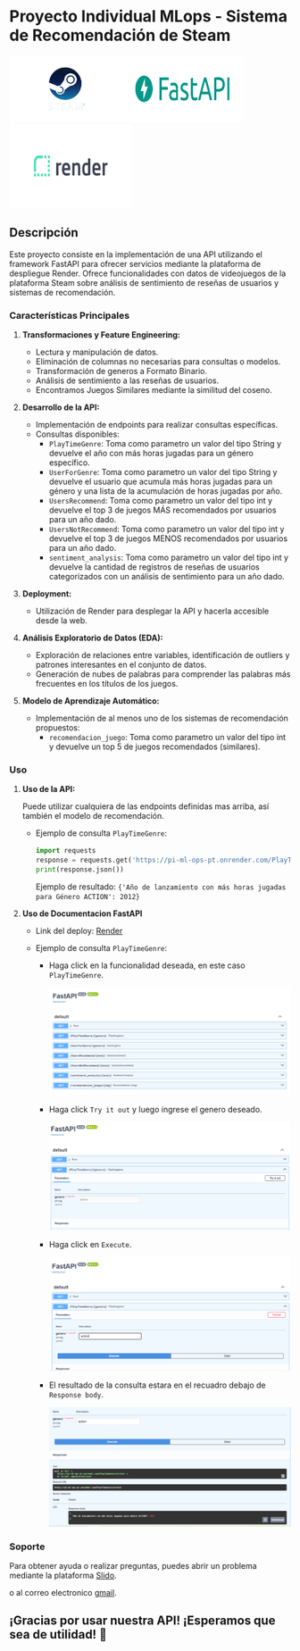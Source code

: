 # Proyecto Individual MLops - Sistema de Recomendación de Steam

<img src="src/Steam.png" alt="Steam" width="200" height="120"><img src="src/FastAPI.png" alt="FastAPI" width="220" height="120"><img src="src/Render.png" alt="Render" width="220" height="150">

## Descripción

Este proyecto consiste en la implementación de una API utilizando el framework FastAPI para ofrecer servicios mediante la plataforma de despliegue Render. Ofrece funcionalidades con datos de videojuegos de la plataforma Steam sobre análisis de sentimiento de reseñas de usuarios y sistemas de recomendación.

### Características Principales

1. **Transformaciones y Feature Engineering:**
   
   - Lectura y manipulación de datos.
   - Eliminación de columnas no necesarias para consultas o modelos.
   - Transformación de generos a Formato Binario.
   - Análisis de sentimiento a las reseñas de usuarios.
   - Encontramos Juegos Similares mediante la similitud del coseno.

2. **Desarrollo de la API:**
   
   - Implementación de endpoints para realizar consultas específicas.
   - Consultas disponibles:
     - `PlayTimeGenre`: Toma como parametro un valor del tipo String y devuelve el año con más horas jugadas para un género específico.
     - `UserForGenre`: Toma como parametro un valor del tipo String y devuelve el usuario que acumula más horas jugadas para un género y una lista de la acumulación de horas jugadas por año.
     - `UsersRecommend`: Toma como parametro un valor del tipo int y devuelve el top 3 de juegos MÁS recomendados por usuarios para un año dado.
     - `UsersNotRecommend`: Toma como parametro un valor del tipo int y devuelve el top 3 de juegos MENOS recomendados por usuarios para un año dado.
     - `sentiment_analysis`: Toma como parametro un valor del tipo int y devuelve la cantidad de registros de reseñas de usuarios categorizados con un análisis de sentimiento para un año dado.

3. **Deployment:**
   
   - Utilización de Render para desplegar la API y hacerla accesible desde la web.

4. **Análisis Exploratorio de Datos (EDA):**
   
   - Exploración de relaciones entre variables, identificación de outliers y patrones interesantes en el conjunto de datos.
   - Generación de nubes de palabras para comprender las palabras más frecuentes en los títulos de los juegos.

5. **Modelo de Aprendizaje Automático:**
   
   - Implementación de al menos uno de los sistemas de recomendación propuestos:
     - `recomendacion_juego`: Toma como parametro un valor del tipo int y devuelve un top 5 de juegos recomendados (similares).

### Uso

1. **Uso de la API:**
   
   Puede utilizar cualquiera de las endpoints definidas mas arriba, así también el modelo de recomendación.
   
   - Ejemplo de consulta `PlayTimeGenre`:
     
     ```python
     import requests  
     response = requests.get('https://pi-ml-ops-pt.onrender.com/PlayTimeGenre/action') 
     print(response.json())
     ```
     
     Ejemplo de resultado:
     `{'Año de lanzamiento con más horas jugadas para Género ACTION': 2012}`

2. **Uso de Documentacion FastAPI**
   
   - Link del deploy: [Render](https://pi-ml-ops-pt.onrender.com/docs)
   
   - Ejemplo de consulta `PlayTimeGenre`:
     
     - Haga click en la funcionalidad deseada, en este caso `PlayTimeGenre`.
       
       <img src="src/FA1.png">
     
     - Haga click `Try it out` y luego ingrese el genero deseado.
       
       <img src="src/FA2.png">
     
     - Haga click en `Execute`.
       
       <img src="src/FA3.png">
     
     - El resultado de la consulta estara en el recuadro debajo de `Response body`.
       
       <img src="src/FA4.png">

### Soporte

Para obtener ayuda o realizar preguntas, puedes abrir un problema mediante la plataforma [Slido](https://app.sli.do/event/91QKwt3an5ty6VyKnxUQYp).

o al correo electronico [gmail](angelprieto92@gmail.com).

## ¡Gracias por usar nuestra API! ¡Esperamos que sea de utilidad! 🚀
